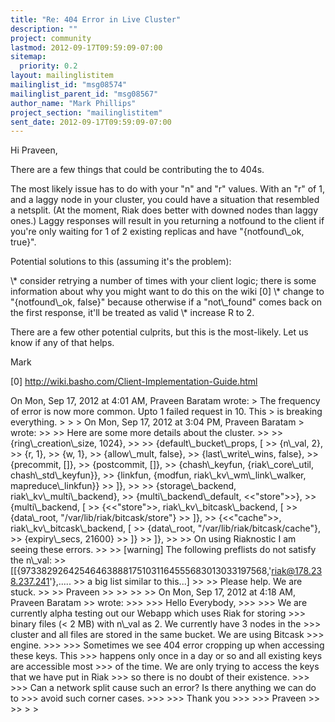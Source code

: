 ```yaml
---
title: "Re: 404 Error in Live Cluster"
description: ""
project: community
lastmod: 2012-09-17T09:59:09-07:00
sitemap:
  priority: 0.2
layout: mailinglistitem
mailinglist_id: "msg08574"
mailinglist_parent_id: "msg08567"
author_name: "Mark Phillips"
project_section: "mailinglistitem"
sent_date: 2012-09-17T09:59:09-07:00
---
```



Hi Praveen,

There are a few things that could be contributing the to 404s.

The most likely issue has to do with your "n" and "r" values. With an
"r" of 1, and a laggy node in your cluster, you could have a situation
that resembled a netsplit. (At the moment, Riak does better with
downed nodes than laggy ones.) Laggy responses will result in you
returning a notfound to the client if you're only waiting for 1 of 2
existing replicas and have "{notfound\\_ok, true}".

Potential solutions to this (assuming it's the problem):

\\* consider retrying a number of times with your client logic; there is
some information about why you might want to do this on the wiki [0]
\\* change to "{notfound\\_ok, false}" because otherwise if a "not\\_found"
comes back on the first response, it'll be treated as valid
\\* increase R to 2.

There are a few other potential culprits, but this is the most-likely.
Let us know if any of that helps.

Mark

[0] http://wiki.basho.com/Client-Implementation-Guide.html


On Mon, Sep 17, 2012 at 4:01 AM, Praveen Baratam
 wrote:
&gt; The frequency of error is now more common. Upto 1 failed request in 10. This
&gt; is breaking everything.
&gt;
&gt;
&gt; On Mon, Sep 17, 2012 at 3:04 PM, Praveen Baratam 
&gt; wrote:
&gt;&gt;
&gt;&gt; Here are some more details about the cluster.
&gt;&gt;
&gt;&gt; {ring\\_creation\\_size, 1024},
&gt;&gt;
&gt;&gt; {default\\_bucket\\_props, [
&gt;&gt; {n\\_val, 2},
&gt;&gt; {r, 1},
&gt;&gt; {w, 1},
&gt;&gt; {allow\\_mult, false},
&gt;&gt; {last\\_write\\_wins, false},
&gt;&gt; {precommit, []},
&gt;&gt; {postcommit, []},
&gt;&gt; {chash\\_keyfun, {riak\\_core\\_util, chash\\_std\\_keyfun}},
&gt;&gt; {linkfun, {modfun, riak\\_kv\\_wm\\_link\\_walker, mapreduce\\_linkfun}}
&gt;&gt; ]},
&gt;&gt;
&gt;&gt; {storage\\_backend, riak\\_kv\\_multi\\_backend},
&gt;&gt; {multi\\_backend\\_default, &lt;&lt;"store"&gt;&gt;},
&gt;&gt; {multi\\_backend, [
&gt;&gt; {&lt;&lt;"store"&gt;&gt;, riak\\_kv\\_bitcask\\_backend, [
&gt;&gt; {data\\_root, "/var/lib/riak/bitcask/store"}
&gt;&gt; ]},
&gt;&gt; {&lt;&lt;"cache"&gt;&gt;, riak\\_kv\\_bitcask\\_backend, [
&gt;&gt; {data\\_root, "/var/lib/riak/bitcask/cache"},
&gt;&gt; {expiry\\_secs, 21600}
&gt;&gt; ]}
&gt;&gt; ]},
&gt;&gt;
&gt;&gt; On using Riaknostic I am seeing these errors.
&gt;&gt;
&gt;&gt; [warning] The following preflists do not satisfy the n\\_val:
&gt;&gt; [[{973382926425464638881751031164555683013033197568,'riak@178.238.237.241'},.....
&gt;&gt; a big list similar to this...]
&gt;&gt;
&gt;&gt; Please help. We are stuck.
&gt;&gt;
&gt;&gt; Praveen
&gt;&gt;
&gt;&gt;
&gt;&gt;
&gt;&gt; On Mon, Sep 17, 2012 at 4:18 AM, Praveen Baratam
&gt;&gt;  wrote:
&gt;&gt;&gt;
&gt;&gt;&gt; Hello Everybody,
&gt;&gt;&gt;
&gt;&gt;&gt; We are currently alpha testing out our Webapp which uses Riak for storing
&gt;&gt;&gt; binary files (&lt; 2 MB) with n\\_val as 2. We currently have 3 nodes in the
&gt;&gt;&gt; cluster and all files are stored in the same bucket. We are using Bitcask
&gt;&gt;&gt; engine.
&gt;&gt;&gt;
&gt;&gt;&gt; Sometimes we see 404 error cropping up when accessing these keys. This
&gt;&gt;&gt; happens only once in a day or so and all existing keys are accessible most
&gt;&gt;&gt; of the time. We are only trying to access the keys that we have put in Riak
&gt;&gt;&gt; so there is no doubt of their existence.
&gt;&gt;&gt;
&gt;&gt;&gt; Can a network split cause such an error? Is there anything we can do to
&gt;&gt;&gt; avoid such corner cases.
&gt;&gt;&gt;
&gt;&gt;&gt; Thank you
&gt;&gt;&gt;
&gt;&gt;&gt; Praveen
&gt;&gt;
&gt;&gt;
&gt;
&gt;
